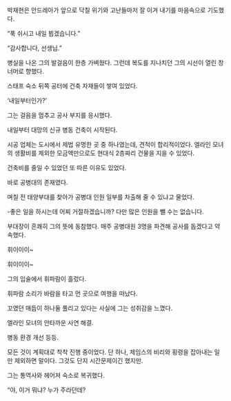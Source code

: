 박재현은 안드레아가 앞으로 닥칠 위기와 고난들마저 잘 이겨 내기를 마음속으로 기도했다.

“푹 쉬시고 내일 뵙겠습니다.”

“감사합니다, 선생님.”

병실을 나온 그의 발걸음이 한층 가벼웠다. 그런데 복도를 지나치던 그의 시선이 열린 창 너머로 향했다.

스태프 숙소 뒤쪽 공터에 건축 자재들이 쌓여 있었다.

‘내일부터인가?’

그는 걸음을 멈추고 공사 부지를 응시했다.

내일부터 대망의 신규 병동 건축이 시작된다.

시공 업체는 도시에서 제법 유명한 곳 중 하나였는데, 견적이 합리적이었다. 엘라인 모녀의 생활비를 제외한 모금액만으로도 현대식 2층짜리 건물을 지을 수 있었다.

건축비를 줄일 수 있었던 또 따른 이유도 있었다.

바로 공병대의 존재였다.

며칠 전 태양부대를 찾아가 공병대 인원 일부를 차출해 줄 수 있냐고 물었다.

-좋은 일을 하시는데 어찌 거절하겠습니까? 다만 많은 인원을 뺄 수는 없습니다.

부대장이 흔쾌히 그의 뜻에 동참했다. 매주 공병대원 3명을 파견해 공사를 돕겠다고 약속했다.

휘이이이~

휘이이이~

그의 입술에서 휘파람이 흘렀다.

휘파람 소리가 바람을 타고 먼 곳으로 여행을 떠났다.

꼬였던 매듭이 하나둘 풀리고 있다는 사실에 그는 성취감을 느꼈다.

엘라인 모녀의 안타까운 사연 해결.

병동 환경 개선 등등.

모든 것이 계획대로 착착 진행 중이었다. 단 하나, 제임스의 비리와 횡령을 잡아내는 일만 제외하면 말이다. 그것도 단지 시간문제이긴 했지만.

그는 통역사와 헤어져 숙소로 복귀했다.

“야, 이거 뭐냐? 누가 주라던데?